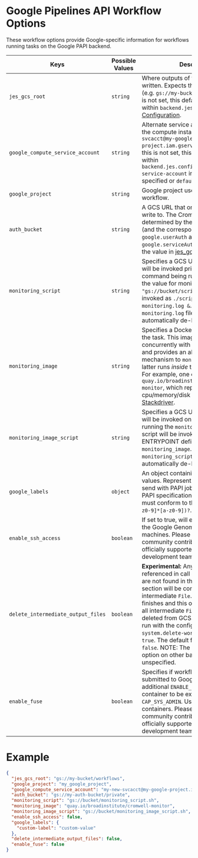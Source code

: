 # Google Pipelines API Workflow Options

These workflow options provide Google-specific information for workflows running tasks on the Google PAPI backend.

<!-- Pasted into then regenerated at https://www.tablesgenerator.com/markdown_tables -->

| Keys                               | Possible Values | Description                                                                                                                                                                                                                                                                                                                                                                                                                                                                                                   |
|------------------------------------|-----------------|---------------------------------------------------------------------------------------------------------------------------------------------------------------------------------------------------------------------------------------------------------------------------------------------------------------------------------------------------------------------------------------------------------------------------------------------------------------------------------------------------------------|
| `jes_gcs_root`                     | `string`        | Where outputs of the workflow will be written.  Expects this to be a GCS URL (e.g. `gs://my-bucket/workflows`).  If this is not set, this defaults to the value within `backend.jes.config.root` in the [Configuration](../Configuring).                                                                                                                                                                                                                                                                      |
| `google_compute_service_account`   | `string`        | Alternate service account to use on the compute instance (e.g. `my-new-svcacct@my-google-project.iam.gserviceaccount.com`).  If this is not set, this defaults to the value within `backend.jes.config.genomics.compute-service-account` in the [Configuration](../Configuring) if specified or `default` otherwise.                                                                                                                                                                                          |
| `google_project`                   | `string`        | Google project used to execute this workflow.                                                                                                                                                                                                                                                                                                                                                                                                                                                                 |
| `auth_bucket`                      | `string`        | A GCS URL that only Cromwell can write to.  The Cromwell account is determined by the `google.authScheme` (and the corresponding `google.userAuth` and `google.serviceAuth`). Defaults to the the value in [jes_gcs_root](#jes_gcs_root).                                                                                                                                                                                                                                                                     |
| `monitoring_script`                | `string`        | Specifies a GCS URL to a script that will be invoked prior to the user command being run.  For example, if the value for monitoring_script is `"gs://bucket/script.sh"`, it will be invoked as `./script.sh > monitoring.log &`.  The value `monitoring.log` file will be automatically de-localized.                                                                                                                                                                                                         |
| `monitoring_image`                 | `string`        | Specifies a Docker image to monitor the task. This image will run concurrently with the task container, and provides an alternative mechanism to `monitoring_script` (the latter runs *inside* the task container). For example, one can use `quay.io/broadinstitute/cromwell-monitor`, which reports cpu/memory/disk utilization metrics to [Stackdriver](https://cloud.google.com/monitoring/).                                                                                                             |
| `monitoring_image_script`          | `string`        | Specifies a GCS URL to a script that will be invoked on the container running the `monitoring_image`.  This script will be invoked instead of the ENTRYPOINT defined in the `monitoring_image`.  Unlike the `monitoring_script` no files are automatically de-localized.                                                                                                                                                                                                                                      |
| `google_labels`                    | `object`        | An object containing only string values. Represent custom labels to send with PAPI job requests. Per the PAPI specification, each key and value must conform to the regex `[a-z]([-a-z0-9]*[a-z0-9])?`.                                                                                                                                                                                                                                                                                                       |
| `enable_ssh_access`                | `boolean`       | If set to true, will enable SSH access to the Google Genomics worker machines. Please note that this is a community contribution and is not officially supported by the Cromwell development team.                                                                                                                                                                                                                                                                                                            |
| `delete_intermediate_output_files` | `boolean`       | **Experimental:** Any `File` variables referenced in call `output` sections that are not found in the workflow `output` section will be considered an intermediate `File`. When the workflow finishes and this option is set to `true`, all intermediate `File` objects will be deleted from GCS. Cromwell must be run with the configuration value `system.delete-workflow-files` set to `true`. The default for both values is `false`. NOTE: The behavior of this option on other backends is unspecified. |
| `enable_fuse`                      | `boolean`       | Specifies if workflow tasks should be submitted to Google Pipelines with an additional `ENABLE_FUSE` flag. It causes container to be executed with `CAP_SYS_ADMIN`. Use it only for trusted containers. Please note that this is a community contribution and is not officially supported by the Cromwell development team.                                                                                                                                                                                   |

<!-- Pasted into then regenerated at https://www.tablesgenerator.com/markdown_tables -->

# Example
```json
{
  "jes_gcs_root": "gs://my-bucket/workflows",
  "google_project": "my_google_project",
  "google_compute_service_account": "my-new-svcacct@my-google-project.iam.gserviceaccount.com",
  "auth_bucket": "gs://my-auth-bucket/private",
  "monitoring_script": "gs://bucket/monitoring_script.sh",
  "monitoring_image": "quay.io/broadinstitute/cromwell-monitor",
  "monitoring_image_script": "gs://bucket/monitoring_image_script.sh",
  "enable_ssh_access": false,
  "google_labels": {
    "custom-label": "custom-value"
  },
  "delete_intermediate_output_files": false,
  "enable_fuse": false
}
```
